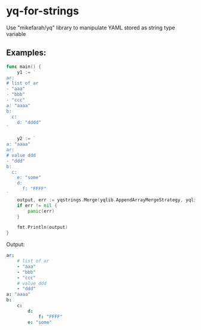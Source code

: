 # yq-for-strings
Use "mikefarah/yq" library to manipulate YAML stored as string type variable


## Examples:

```go
func main() {
	y1 := `
ar:
# list of ar
- "aaa"
- "bbb"
- "ccc"
a: "aaaa"
b:
  c:
    d: "dddd"
`

	y2 := `
a: "aaaa"
ar:
# value ddd
- "ddd"
b:
  c:
    e: "some"
    d:
      f: "FFFF"
`
	output, err := yqstrings.Merge(yqlib.AppendArrayMergeStrategy, yqlib.AppendCommentsMergeStrategy, true, y1, y2)
	if err != nil {
		panic(err)
	}

	fmt.Println(output)
}
```

Output:
```yaml 
ar:
    # list of ar
    - "aaa"
    - "bbb"
    - "ccc"
    # value ddd
    - "ddd"
a: "aaaa"
b:
    c:
        d:
            f: "FFFF"
        e: "some"
```